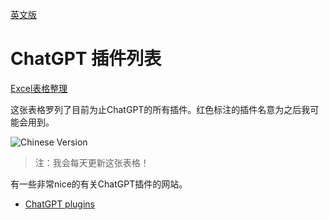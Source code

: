 [英文版](https://github.com/real-jiakai/chatgpt-plugins-list/blob/main/README.md)

# ChatGPT 插件列表

[Excel表格整理](https://docs.google.com/spreadsheets/d/1Ka6CPPg1LK36LlqyFDl92ogJZtFdDkTd5Q_nhPo4HNA/edit?usp=sharing)

这张表格罗列了目前为止ChatGPT的所有插件。红色标注的插件名意为之后我可能会用到。

![Chinese Version](https://vip2.loli.io/2023/06/03/PW9DCV8tRHIMoe3.webp)

> 注：我会每天更新这张表格！

有一些非常nice的有关ChatGPT插件的网站。

- [ChatGPT plugins](https://www.chatplugin.top/)
